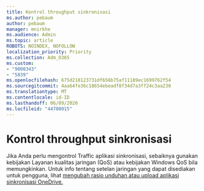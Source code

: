 ```yaml
---
title: Kontrol throughput sinkronisasi
ms.author: pebaum
author: pebaum
manager: mnirkhe
ms.audience: Admin
ms.topic: article
ROBOTS: NOINDEX, NOFOLLOW
localization_priority: Priority
ms.collection: Adm_O365
ms.custom:
- "9000343"
- "5839"
ms.openlocfilehash: 675d218123731df656b75af11189ec1699762f54
ms.sourcegitcommit: 4aa64fe36c18654ebeadf8f34d7a3ff24c3aa230
ms.translationtype: MT
ms.contentlocale: id-ID
ms.lasthandoff: 06/09/2020
ms.locfileid: "44708015"
---
```

# <a name="control-sync-throughput"></a>Kontrol throughput sinkronisasi

Jika Anda perlu mengontrol Traffic aplikasi sinkronisasi, sebaiknya gunakan kebijakan Layanan kualitas jaringan (QoS) atau kebijakan Windows QoS bila memungkinkan. Untuk info tentang setelan jaringan yang dapat disediakan untuk pengguna, lihat [mengubah rasio unduhan atau upload aplikasi sinkronisasi OneDrive.](https://support.office.com/article/71cc69da-2371-4981-8cc8-b4558bdda56e)